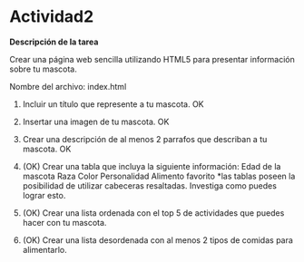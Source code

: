 # Actividad2

**Descripción de la tarea** 

Crear una página web sencilla utilizando HTML5 para presentar información sobre tu mascota.

Nombre del archivo: index.html

1. Incluir un título que represente a tu mascota. OK
2. Insertar una imagen de tu mascota. OK
3. Crear una descripción de al menos 2 parrafos que describan a tu mascota. OK

4. (OK)  Crear una tabla que incluya la siguiente información:
Edad de la mascota
Raza
Color
Personalidad
Alimento favorito
*las tablas poseen la posibilidad de utilizar cabeceras resaltadas. Investiga como puedes lograr esto.


5. (OK)  Crear una lista ordenada con el top 5 de actividades que puedes hacer con tu mascota.
6. (OK)  Crear una lista desordenada con al menos 2 tipos de comidas para alimentarlo.